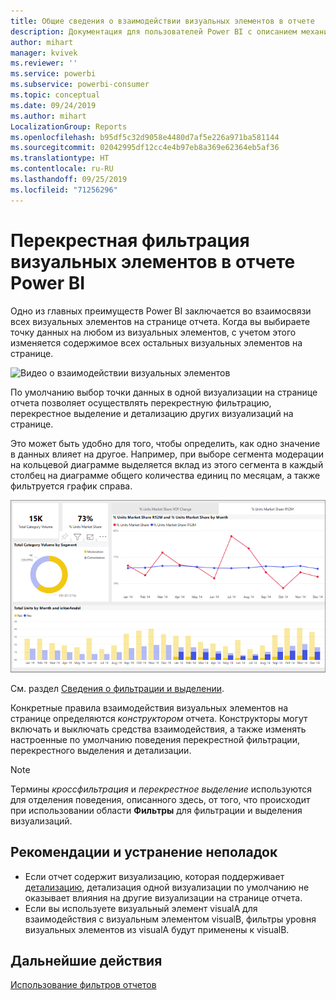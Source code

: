 ```yaml
---
title: Общие сведения о взаимодействии визуальных элементов в отчете
description: Документация для пользователей Power BI с описанием механизма взаимодействия визуальных элементов на странице отчета.
author: mihart
manager: kvivek
ms.reviewer: ''
ms.service: powerbi
ms.subservice: powerbi-consumer
ms.topic: conceptual
ms.date: 09/24/2019
ms.author: mihart
LocalizationGroup: Reports
ms.openlocfilehash: b95df5c32d9058e4480d7af5e226a971ba581144
ms.sourcegitcommit: 02042995df12cc4e4b97eb8a369e62364eb5af36
ms.translationtype: HT
ms.contentlocale: ru-RU
ms.lasthandoff: 09/25/2019
ms.locfileid: "71256296"
---
```

# <a name="how-visuals-cross-filter-each-other-in-a-power-bi-report"></a>Перекрестная фильтрация визуальных элементов в отчете Power BI
Одно из главных преимуществ Power BI заключается во взаимосвязи всех визуальных элементов на странице отчета. Когда вы выбираете точку данных на любом из визуальных элементов, с учетом этого изменяется содержимое всех остальных визуальных элементов на странице. 

![Видео о взаимодействии визуальных элементов](media/end-user-interactions/interactions.gif)

По умолчанию выбор точки данных в одной визуализации на странице отчета позволяет осуществлять перекрестную фильтрацию, перекрестное выделение и детализацию других визуализаций на странице. 

Это может быть удобно для того, чтобы определить, как одно значение в данных влияет на другое. Например, при выборе сегмента модерации на кольцевой диаграмме выделяется вклад из этого сегмента в каждый столбец на диаграмме общего количества единиц по месяцам, а также фильтруется график справа.

![изображение с взаимодействием визуальных элементов](media/end-user-interactions/power-bi-interactions.png)

См. раздел [Сведения о фильтрации и выделении](../power-bi-reports-filters-and-highlighting.md). 

Конкретные правила взаимодействия визуальных элементов на странице определяются *конструктором* отчета. Конструкторы могут включать и выключать средства взаимодействия, а также изменять настроенные по умолчанию поведения перекрестной фильтрации, перекрестного выделения и детализации. 
  
> [!NOTE]
> Термины *кроссфильтрация* и *перекрестное выделение* используются для отделения поведения, описанного здесь, от того, что происходит при использовании области **Фильтры** для фильтрации и выделения визуализаций.  

## <a name="considerations-and-troubleshooting"></a>Рекомендации и устранение неполадок
- Если отчет содержит визуализацию, которая поддерживает [детализацию](../power-bi-visualization-drill-down.md), детализация одной визуализации по умолчанию не оказывает влияния на другие визуализации на странице отчета.     
- Если вы используете визуальный элемент visualA для взаимодействия с визуальным элементом visualB, фильтры уровня визуальных элементов из visualA будут применены к visualB.

## <a name="next-steps"></a>Дальнейшие действия
[Использование фильтров отчетов](../power-bi-how-to-report-filter.md)
